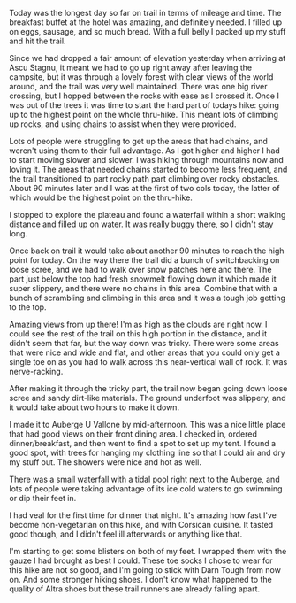 Today was the longest day so far on trail in terms of mileage and time. The breakfast buffet at the hotel was amazing, and definitely needed. I filled up on eggs, sausage, and so much bread. With a full belly I packed up my stuff and hit the trail.

Since we had dropped a fair amount of elevation yesterday when arriving at Ascu Stagnu, it meant we had to go up right away after leaving the campsite, but it was through a lovely forest with clear views of the world around, and the trail was very well maintained. There was one big river crossing, but I hopped between the rocks with ease as I crossed it. Once I was out of the trees it was time to start the hard part of todays hike: going up to the highest point on the whole thru-hike. This meant lots of climbing up rocks, and using chains to assist when they were provided.

Lots of people were struggling to get up the areas that had chains, and weren't using them to their full advantage. As I got higher and higher I had to start moving slower and slower. I was hiking through mountains now and loving it. The areas that needed chains started to become less frequent, and the trail transitioned to part rocky path part climbing over rocky obstacles. About 90 minutes later and I was at the first of two cols today, the latter of which would be the highest point on the thru-hike.

I stopped to explore the plateau and found a waterfall within a short walking distance and filled up on water. It was really buggy there, so I didn't stay long.

Once back on trail it would take about another 90 minutes to reach the high point for today. On the way there the trail did a bunch of switchbacking on loose scree, and we had to walk over snow patches here and there. The part just below the top had fresh snowmelt flowing down it which made it super slippery, and there were no chains in this area. Combine that with a bunch of scrambling and climbing in this area and it was a tough job getting to the top.

Amazing views from up there! I'm as high as the clouds are right now. I could see the rest of the trail on this high portion in the distance, and it didn't seem that far, but the way down was tricky. There were some areas that were nice and wide and flat, and other areas that you could only get a single toe on as you had to walk across this near-vertical wall of rock. It was nerve-racking.

After making it through the tricky part, the trail now began going down loose scree and sandy dirt-like materials. The ground underfoot was slippery, and it would take about two hours to make it down.

I made it to Auberge U Vallone by mid-afternoon. This was a nice little place that had good views on their front dining area. I checked in, ordered dinner/breakfast, and then went to find a spot to set up my tent. I found a good spot, with trees for hanging my clothing line so that I could air and dry my stuff out. The showers were nice and hot as well.

There was a small waterfall with a tidal pool right next to the Auberge, and lots of people were taking advantage of its ice cold waters to go swimming or dip their feet in.

I had veal for the first time for dinner that night. It's amazing how fast I've become non-vegetarian on this hike, and with Corsican cuisine. It tasted good though, and I didn't feel ill afterwards or anything like that.

I'm starting to get some blisters on both of my feet. I wrapped them with the gauze I had brought as best I could. These toe socks I chose to wear for this hike are not so good, and I'm going to stick with Darn Tough from now on. And some stronger hiking shoes. I don't know what happened to the quality of Altra shoes but these trail runners are already falling apart.
